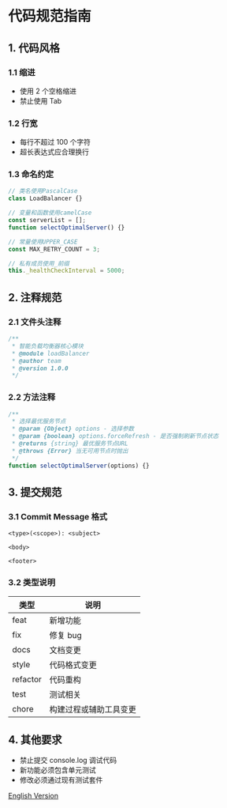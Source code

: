 # 代码规范指南

## 1. 代码风格

### 1.1 缩进

- 使用 2 个空格缩进
- 禁止使用 Tab

### 1.2 行宽

- 每行不超过 100 个字符
- 超长表达式应合理换行

### 1.3 命名约定

```javascript
// 类名使用PascalCase
class LoadBalancer {}

// 变量和函数使用camelCase
const serverList = [];
function selectOptimalServer() {}

// 常量使用UPPER_CASE
const MAX_RETRY_COUNT = 3;

// 私有成员使用_前缀
this._healthCheckInterval = 5000;
```

## 2. 注释规范

### 2.1 文件头注释

```javascript
/**
 * 智能负载均衡器核心模块
 * @module loadBalancer
 * @author team
 * @version 1.0.0
 */
```

### 2.2 方法注释

```javascript
/**
 * 选择最优服务节点
 * @param {Object} options - 选择参数
 * @param {boolean} options.forceRefresh - 是否强制刷新节点状态
 * @returns {string} 最优服务节点URL
 * @throws {Error} 当无可用节点时抛出
 */
function selectOptimalServer(options) {}
```

## 3. 提交规范

### 3.1 Commit Message 格式

```
<type>(<scope>): <subject>

<body>

<footer>
```

### 3.2 类型说明

| 类型     | 说明                   |
| -------- | ---------------------- |
| feat     | 新增功能               |
| fix      | 修复 bug               |
| docs     | 文档变更               |
| style    | 代码格式变更           |
| refactor | 代码重构               |
| test     | 测试相关               |
| chore    | 构建过程或辅助工具变更 |

## 4. 其他要求

- 禁止提交 console.log 调试代码
- 新功能必须包含单元测试
- 修改必须通过现有测试套件

[English Version](CODESTYLE.md)
